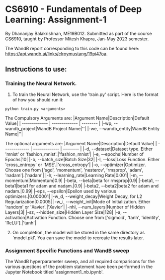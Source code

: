 # CS6910 - Fundamentals of Deep Learning: Assignment-1

By Dhananjay Balakrishnan, ME19B012.
Submitted as part of the course CS6910, taught by Professor Mitesh Khapra, Jan-May 2023 semester.

The WandB report corresponding to this code can be found here: https://api.wandb.ai/links/clroymustang/19pi47oa.

## Instructions to use:
### Training the Neural Network.
1. To train the Neural Network, use the 'train.py' script. Here is the format of how you should run it:

```
python train.py <arguments>
```

The Compulsory Arguments are:
|Argument Name|Description|Default Value|
| ------------- | ------------- | -------- |
|-wp, --wandb_project|WandB Project Name|''|
|-we, --wandb_entity|WandB Entity Name|''|

The optional arguments are:
|Argument Name|Description|Default Value|
| ------------- | ------------- | -------- |
|-d, --dataset|Dataset type. Either 'mnist' or 'fashion_mnist'.|'fashion_mnist'|
|-e, --epochs|Number of Epochs|10|
|-b, --batch_size|Batch Size|32|
|-l, --loss|Loss Function. Either 'cross_entropy' or 'MSE'.|'cross_entropy'|
|-o, --optimizer|Optimizer. Choose one from ['sgd', 'momentum', 'nesterov', 'rmsprop', 'adam', 'nadam'].|'nadam'|
|-lr, --learning_rate|Learning Rate|0.001|
|-m, --momentum|Momentum|0.9|
|-beta, --beta|beta for rmsprop|0.9|
|-beta1, --beta1|beta1 for adam and nadam.|0.9|
|-beta2, --beta2|beta2 for adam and nadam.|0.99|
|-eps, --epsilon|Epsilon used by various optimizers.|0.000001|
|-w_d, --weight_decay|Weight Decay, for L2 Regularization|0.0005|
|-w_i, --weight_init|Mode of Initialization. Either 'random' or 'Xavier'.|'Xavier'|
|-nhl, --num_layers|Number of Hidden Layers|3|
|-sz, --hidden_size|Hidden Layer Size|128|
|-a, --activation|Activation Function. Choose one from ['sigmoid', 'tanh', 'identity', 'ReLU'].|'tanh'|

2. On completion, the model will be stored in the same directory as 'model.pkl'. You can save the model to recreate the results later. 

### Assignment Specific Functions and WandB sweep
The WandB hyperparameter sweep, and all required comparisons for the various questions of the problem statement have been performed in the Jupyter Notebook titled 'assignment1_nb.ipynb'.


